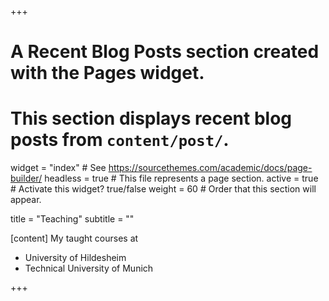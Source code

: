 +++
# A Recent Blog Posts section created with the Pages widget.
# This section displays recent blog posts from `content/post/`.

widget = "index"  # See https://sourcethemes.com/academic/docs/page-builder/
headless = true  # This file represents a page section.
active = true  # Activate this widget? true/false
weight = 60  # Order that this section will appear.

title = "Teaching"
subtitle = ""

[content]
My taught courses at
* University of Hildesheim
* Technical University of Munich

+++

